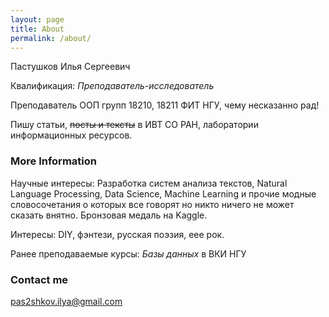 ```yaml
---
layout: page
title: About
permalink: /about/
---
```

Пастушков Илья Сергеевич

Квалификация: *Преподаватель-исследователь* 

Преподаватель ООП групп 18210, 18211 ФИТ НГУ, чему несказанно рад!

Пишу статьи, ~~посты и тексты~~ в ИВТ СО РАН, лаборатории информационных ресурсов.

### More Information

Научные интересы: Разработка систем анализа текстов, Natural Language Processing, Data Science, Machine Learning и прочие модные словосочетания о которых все говорят но никто ничего не может сказать внятно. Бронзовая медаль на Kaggle. 

Интересы: DIY, фэнтези, русская поэзия, еее рок. 

Ранее преподаваемые курсы: *Базы данных* в ВКИ НГУ

### Contact me

[pas2shkov.ilya@gmail.com](mailto:pas2shkov.ilya@gmail.com)
